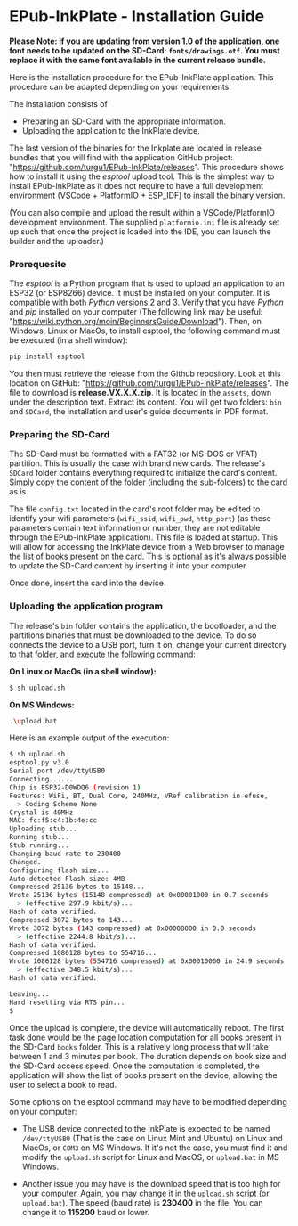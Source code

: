 # EPub-InkPlate - Installation Guide

**Please Note: if you are updating from version 1.0 of the application, one font needs to be updated on the SD-Card: `fonts/drawings.otf`. You must replace it with the same font available in the current release bundle.**

Here is the installation procedure for the EPub-InkPlate application. This procedure can be adapted depending on your requirements.  

The installation consists of

- Preparing an SD-Card with the appropriate information.
- Uploading the application to the InkPlate device.
  
The last version of the binaries for the Inkplate are located in release bundles that you will find with the application GitHub project: "https://github.com/turgu1/EPub-InkPlate/releases". This procedure shows how to install it using the *esptool* upload tool. This is the simplest way to install EPub-InkPlate as it does not require to have a full development environment (VSCode + PlatformIO + ESP_IDF) to install the binary version.

(You can also compile and upload the result within a VSCode/PlatformIO development environment. The supplied `platformio.ini` file is already set up such that once the project is loaded into the IDE, you can launch the builder and the uploader.)

### Prerequesite

The *esptool* is a Python program that is used to upload an application to an ESP32 (or ESP8266) device. It must be installed on your computer. It is compatible with both *Python* versions 2 and 3. Verify that you have *Python* and *pip* installed on your computer (The following link may be useful: "https://wiki.python.org/moin/BeginnersGuide/Download"). Then, on Windows, Linux or MacOs, to install esptool, the following command must be executed (in a shell window):

```sh
pip install esptool
```

You then must retrieve the release from the Github repository. Look at this location on GitHub: "https://github.com/turgu1/EPub-InkPlate/releases". The file to download is **release.VX.X.X.zip**. It is located in the `assets`, down under the description text. Extract its content. You will get two folders: `bin` and `SDCard`, the installation and user's guide documents in PDF format.


### Preparing the SD-Card

The SD-Card must be formatted with a FAT32 (or MS-DOS or VFAT) partition. This is usually the case with brand new cards. The release's `SDCard` folder contains everything required to initialize the card's content. Simply copy the content of the folder (including the sub-folders) to the card as is.

The file `config.txt` located in the card's root folder may be edited to identify your wifi parameters (`wifi_ssid`, `wifi_pwd`, `http_port`) (as these parameters contain text information or number, they are not editable through the EPub-InkPlate application). This file is loaded at startup. This will allow for accessing the InkPlate device from a Web browser to manage the list of books present on the card. This is optional as it's always possible to update the SD-Card content by inserting it into your computer.

Once done, insert the card into the device.

### Uploading the application program

The release's `bin` folder contains the application, the bootloader, and the partitions binaries that must be downloaded to the device. To do so connects the device to a USB port, turn it on, change your current directory to that folder, and execute the following command:

**On Linux or MacOs (in a shell window):**

```sh
$ sh upload.sh
```

**On MS Windows:**

```sh
.\upload.bat
```

Here is an example output of the execution:

```sh
$ sh upload.sh 
esptool.py v3.0
Serial port /dev/ttyUSB0
Connecting......
Chip is ESP32-D0WDQ6 (revision 1)
Features: WiFi, BT, Dual Core, 240MHz, VRef calibration in efuse, 
  > Coding Scheme None
Crystal is 40MHz
MAC: fc:f5:c4:1b:4e:cc
Uploading stub...
Running stub...
Stub running...
Changing baud rate to 230400
Changed.
Configuring flash size...
Auto-detected Flash size: 4MB
Compressed 25136 bytes to 15148...
Wrote 25136 bytes (15148 compressed) at 0x00001000 in 0.7 seconds
  > (effective 297.9 kbit/s)...
Hash of data verified.
Compressed 3072 bytes to 143...
Wrote 3072 bytes (143 compressed) at 0x00008000 in 0.0 seconds
  > (effective 2244.8 kbit/s)...
Hash of data verified.
Compressed 1086128 bytes to 554716...
Wrote 1086128 bytes (554716 compressed) at 0x00010000 in 24.9 seconds
  > (effective 348.5 kbit/s)...
Hash of data verified.

Leaving...
Hard resetting via RTS pin...
$ 
```

Once the upload is complete, the device will automatically reboot. The first task done would be the page location computation for all books present in the SD-Card `books` folder. This is a relatively long process that will take between 1 and 3 minutes per book. The duration depends on book size and the SD-Card access speed. Once the computation is completed, the application will show the list of books present on the device, allowing the user to select a book to read.

Some options on the esptool command may have to be modified depending on your computer:

- The USB device connected to the InkPlate is expected to be named `/dev/ttyUSB0` (That is the case on Linux Mint and Ubuntu) on Linux and MacOs, or `COM3` on MS Windows. If it's not the case, you must find it and modify the `upload.sh` script for Linux and MacOS, or `upload.bat` in MS Windows. 

- Another issue you may have is the download speed that is too high for your computer. Again, you may change it in the `upload.sh` script (or `upload.bat`). The speed (baud rate) is **230400** in the file. You can change it to **115200** baud or lower.
